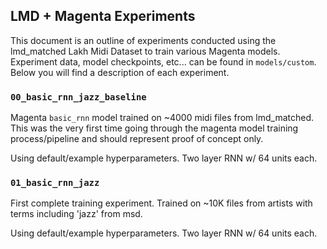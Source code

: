 ## LMD + Magenta Experiments

This document is an outline of experiments conducted using the lmd_matched Lakh Midi Dataset to train various Magenta models. Experiment data, model checkpoints, etc... can be found in `models/custom`. Below you will find a description of each experiment.

### `00_basic_rnn_jazz_baseline`

Magenta `basic_rnn` model trained on ~4000 midi files from lmd_matched. This was the very first time going through the magenta model training process/pipeline and should represent proof of concept only. 

Using default/example hyperparameters. Two layer RNN w/ 64 units each.

### `01_basic_rnn_jazz`

First complete training experiment. Trained on ~10K files from artists with terms including 'jazz' from msd.

Using default/example hyperparameters. Two layer RNN w/ 64 units each.